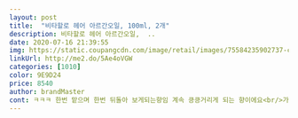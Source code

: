 ```yaml
---
layout: post 
title:  "비타할로 헤어 아르간오일, 100ml, 2개" 
description: 비타할로 헤어 아르간오일,  ..
date: 2020-07-16 21:39:55 
img: https://static.coupangcdn.com/image/retail/images/75584235902737-c0682434-77b4-4f2c-8a21-27a834d7edd3.jpg 
linkUrl: http://me2.do/5Ae4oVGW 
categories: [1010] 
color: 9E9D24 
price: 8540 
author: brandMaster 
cont: ㅋㅋㅋ 한번 맡으며 한번 뒤돌아 보게되는향임 계속 킁킁거리게 되는 향이에요<br/>가격이 저렴해서 별로일거같다?! 이건 편견입니다<br/>강추드립니다 !<br/>머리결이 안좋아서 여러 제품 사용하는데 비타할로 아르간 오일 괜찮은 것 같아요 !<br/>무엇보다 추천드리고 싶은건 향이 진짜 좋아요<br/>무엇이 아쉽냐면 ,, 쿠팡 자체 제품이 진짜 좋은데 잘 안알려져서<br/>비타할로 아르간 오일은 일단 가격대비 훌륭합니다 넘 좋아요<br/>성분보면 마카다미아씨오일, 스위트아몬드 등 좋은 성분으로 만들어 졌구요<br/>아쉬움,,<br/>아쉬워요 ,,<br/>오일은 투명 그 자체이고 주르륵 흐르는 제형이 아니에요<br/>이 향이랑 비슷한 제품 사용하는데 그건 굉장히 비싼데,,ㅠㅠ,,, 가성비로 이거 쓸래요,,,ㅠ<br/>진짜 추천드립니다 (여름에 쓰면 조금 무거운 향일수있어요)<br/>쭉 계속 사용할 것 같아요 용량도 나쁘지않고 가격도 착하고<br/>파마 했는데 파마가 조금씩 풀리면서 머릿결이 부시시해져서 비타할로 아르간 헤어오일 사용해봤어요 부시시했던 머리도 한결 정리가 되는듯한 느낌이고 사용할 때 촉촉하지만 끈적이지 않아요!! 오일제품 끈적이는거 저 너무 싫어하거든용 사용후에 한번 더 손 안씻어도 되서 맘에 들어요,, 앞으로 매일매일 아침에 바르고 나가서 차분한 머리 유지하려고요! ㅎㅎ 정전기로 붕 뜨는것도 잡아줘서 린스 안해도 될거 같아요 그리고 머스크 향 원래는 안좋아하는데 우디향이 어우러져서 그런가 확실히 부담스럽지 않고 저렴한 향이 아니라 고급스러운 향처럼 느껴져요 그리고 성분도 꼼꼼히 확인 했는데 좋다는건 다 들어있네용 ㅎㅎ 앞으로 비타할로 아르간 헤어오일 믿고 쓰려고용!!<br/> 
---
```

 